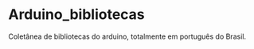 Arduino_bibliotecas
===================

Coletânea de bibliotecas do arduino, totalmente em português do Brasil.
